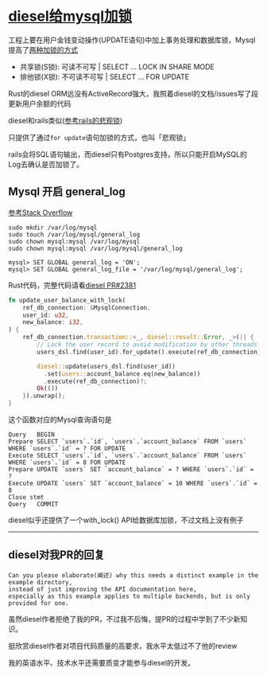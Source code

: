 # [diesel给mysql加锁](/2020/05/diesel_mysql_lock.md)

工程上要在用户金钱变动操作(UPDATE语句)中加上事务处理和数据库锁，Mysql提高了[两种加锁的方式](https://dev.mysql.com/doc/refman/5.6/en/innodb-locking-reads.html)

- 共享锁(S锁): 可读不可写  | SELECT ... LOCK IN SHARE MODE
- 排他锁(X锁): 不可读不可写 | SELECT ... FOR UPDATE

Rust的diesel ORM远没有ActiveRecord强大，我照着diesel的文档/issues写了段更新用户余额的代码

diesel和rails类似([参考rails的悲观锁](http://siwei.me/blog/posts/database-rails-lock?nsukey=hwZ6d1hUtuWeSiKH0ZW1JtcnyomKorOni5m03o6ewyXbr8o56crhlODMNqfZN9817u%2BUxcoSB5QmmLMMAS5NFsTKMXnUqGMg8jXOaPcIx%2FZfq3HP4NPo30rzysFb%2FkHvY0c7zhIx0e%2FWRQNQ0UlJrRVbblEOjOtRC6k0AgIiyn2N9i%2F3iobZtv%2BkkFj%2BUiYMsdB0dZem7D9iMLofIzOn0Q%3D%3D))

只提供了通过`for update`语句加锁的方式，也叫「悲观锁」

rails会将SQL语句输出，而diesel只有Postgres支持，所以只能开启MySQL的Log去确认是否加锁了。

## Mysql 开启 general_log

[参考Stack Overflow](https://stackoverflow.com/questions/303994/log-all-queries-in-mysql)

```
sudo mkdir /var/log/mysql
sudo touch /var/log/mysql/general_log
sudo chown mysql:mysql /var/log/mysql
sudo chown mysql:mysql /var/log/mysql/general_log

mysql> SET GLOBAL general_log = 'ON';
mysql> SET GLOBAL general_log_file = '/var/log/mysql/general_log';
```

Rust代码，完整代码请看[diesel PR#2381](https://github.com/diesel-rs/diesel/pull/2381)

```rust
fn update_user_balance_with_lock(
    ref_db_connection: &MysqlConnection,
    user_id: u32,
    new_balance: i32,
) {
    ref_db_connection.transaction::<_, diesel::result::Error, _>(|| {
        // Lock the user record to avoid modification by other threads
        users_dsl.find(user_id).for_update().execute(ref_db_connection)?;

        diesel::update(users_dsl.find(user_id))
          .set(users::account_balance.eq(new_balance))
          .execute(ref_db_connection)?;
        Ok(())
    }).unwrap();
}
```

这个函数对应的Mysql查询语句是

```
Query	BEGIN
Prepare	SELECT `users`.`id`, `users`.`account_balance` FROM `users` WHERE `users`.`id` = ? FOR UPDATE
Execute	SELECT `users`.`id`, `users`.`account_balance` FROM `users` WHERE `users`.`id` = 8 FOR UPDATE
Prepare	UPDATE `users` SET `account_balance` = ? WHERE `users`.`id` = ?
Execute	UPDATE `users` SET `account_balance` = 10 WHERE `users`.`id` = 8
Close stmt
Query	COMMIT
```

diesel似乎还提供了一个with_lock() API给数据库加锁，不过文档上没有例子

---

## diesel对我PR的回复

```
Can you please elaborate(阐述) why this needs a distinct example in the example directory,
instead of just improving the API documentation here,
especially as this example applies to multiple backends, but is only provided for one.
```

虽然diesel作者拒绝了我的PR，不过我不后悔，提PR的过程中学到了不少新知识。

挺欣赏diesel作者对项目代码质量的高要求，我水平太低过不了他的review

我的英语水平、技术水平还需要质变才能参与diesel的开发。
